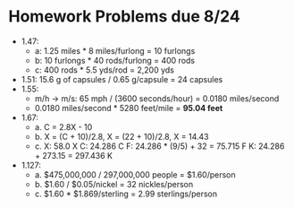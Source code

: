 # Homework Problems due 8/24

- 1.47:
    - a: 1.25 miles * 8 miles/furlong = 10 furlongs
    - b: 10 furlongs * 40 rods/furlong = 400 rods
    - c: 400 rods * 5.5 yds/rod = 2,200 yds
- 1.51: 15.6 g of capsules / 0.65 g/capsule = 24 capsules
- 1.55: 
    - m/h -> m/s: 65 mph / (3600 seconds/hour) = 0.0180 miles/second
    - 0.0180 miles/second * 5280 feet/mile = **95.04 feet** 
- 1.67: 
    - a. C = 2.8X - 10
    - b. X = (C + 10)/2.8, X = (22 + 10)/2.8, X = 14.43
    - c.
        X: 58.0 X
        C: 24.286 C
        F: 24.286 * (9/5) + 32 = 75.715 F
        K: 24.286 + 273.15 = 297.436 K
- 1.127: 
    - a. $475,000,000 / 297,000,000 people = $1.60/person
    - b. $1.60 / $0.05/nickel = 32 nickles/person
    - c. $1.60 * $1.869/sterling = 2.99 sterlings/person